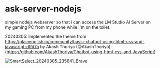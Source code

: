 # ask-server-nodejs
simple nodejs webserver so that I can access the LM Studio AI Server on my gaming PC from my phone while I'm on the toilet.


20240305: Implemented the theme from https://plainenglish.io/community/basic-chatbot-using-html-css-and-javascript-dffd7a by Akash Thoriya (@AkashThoriya). (https://github.com/AkashThoriya/Chatbot-using-html-css-and-JavaScript)

![SmartSelect_20240305_235641_Brave](https://github.com/aaronsamala/ask-server-nodejs/assets/7285941/ae4f79db-6ca8-47bb-83e6-4e16ac75e0a4)
